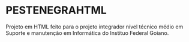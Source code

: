 # PESTENEGRAHTML
Projeto em HTML feito para o projeto integrador nível técnico médio em Suporte e manutenção em Informática do Instituo Federal Goiano.
